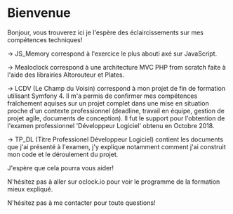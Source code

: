 # Bienvenue

Bonjour, vous trouverez ici je l'espère des éclaircissements sur
mes compétences techniques!

-> JS_Memory correspond à l'exercice le plus abouti axé sur JavaScript.

-> Mealoclock correspond à une architecture MVC PHP from scratch faite
à l'aide des librairies Altorouteur et Plates.

-> LCDV (Le Champ du Voisin) correspond à mon projet de fin de formation utilisant Symfony 4.
Il m'a permis de confirmer mes compétences fraîchement aquises sur un projet complet dans une mise en situation proche d'un contexte professionnel
(deadline, travail en équipe, gestion de projet agile, documents de conception).
Il fut le support pour l'obtention de l'examen professionnel 'Développeur Logiciel' obtenu en Octobre 2018.

-> TP_DL (Titre Professionel Développeur Logiciel) contient les documents que j'ai présenté à l'examen, j'y explique notamment
comment j'ai construit mon code et le déroulement du projet.

J'espère que cela pourra vous aider!

N'hésitez pas à aller sur oclock.io pour voir le programme de la formation mieux expliqué.

N'hésitez pas à me contacter pour toute questions!
